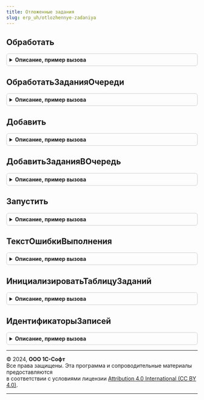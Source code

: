```yaml
---
title: Отложенные задания
slug: erp_uh/otlozhennye-zadaniya
---
```



## Обработать
<details style="margin: 1em 0; padding: 0.5em; border: 1px solid #ccc; border-radius: 6px;">

<summary style="font-weight: bold; cursor: pointer;">Описание, пример вызова</summary>

```bsl

// Обрабатывает задания.
//
// Параметры:
//  Задания - Структура - ключ: имя регистра сведений очереди заданий
//                        значение: - Структура       - ключи совпадают с именам измерений, ресурсов
//                                                      и реквизитов регистра заданий.
//                                  - ТаблицаЗначений - имена колонок совпадают с именам измерений, ресурсов
//                                                      и реквизитов регистра сведений заданий.
//  СгенерироватьИдентификаторЗаписи - Булево - если ИСТИНА, тогда идентификатор записи будет сгенерирован
//                                              автоматически. По умолчанию ИСТИНА.
//
Процедура Обработать(Задания, СгенерироватьИдентификаторЗаписи = Истина) Экспорт
```

Пример вызова
```bsl
ОтложенныеЗадания.Обработать(Задания, СгенерироватьИдентификаторЗаписи);
```
</details>

## ОбработатьЗаданияОчереди
<details style="margin: 1em 0; padding: 0.5em; border: 1px solid #ccc; border-radius: 6px;">

<summary style="font-weight: bold; cursor: pointer;">Описание, пример вызова</summary>

```bsl

// Обрабатывает задания очереди.
//
// Параметры:
//  Очередь - Строка - имя регистра сведений очереди заданий
//  Данные - Структура, ТаблицаЗначений - ключи структуры и имена колонок таблицы совпадают с именам измерений,
//                                        ресурсов и реквизитов регистра заданий.
//  СгенерироватьИдентификаторЗаписи - Булево - если ИСТИНА, тогда идентификатор записи будет сгенерирован
//                                              автоматически. По умолчанию ИСТИНА.
//
Процедура ОбработатьЗаданияОчереди(Очередь, Данные, СгенерироватьИдентификаторЗаписи = Истина) Экспорт
```

Пример вызова
```bsl
ОтложенныеЗадания.ОбработатьЗаданияОчереди(Очередь, Данные, СгенерироватьИдентификаторЗаписи);
```
</details>

## Добавить
<details style="margin: 1em 0; padding: 0.5em; border: 1px solid #ccc; border-radius: 6px;">

<summary style="font-weight: bold; cursor: pointer;">Описание, пример вызова</summary>

```bsl

// Добавляет задания.
//
// Параметры:
//  Задания - Структура - ключ: имя регистра сведений очереди заданий
//                        значение: - Структура       - ключи совпадают с именам измерений, ресурсов
//                                                      и реквизитов регистра заданий.
//                                  - ТаблицаЗначений - имена колонок совпадают с именам измерений, ресурсов
//                                                      и реквизитов регистра сведений заданий.
//  СгенерироватьИдентификаторЗаписи - Булево - если ИСТИНА, тогда идентификатор записи будет сгенерирован
//                                              автоматически. По умолчанию ЛОЖЬ.
//
// Возвращаемое значение:
//  ТаблицаЗначений - колонки:
//   * Очередь               - Строка - имя регистра сведений очереди заданий
//   * ИндексСтроки          - Число - определяет очередность выполнения очередей
//   * ИдентификаторыЗаписей - Массив из УникальныйИдентификатор - идентификаторы записей заданий (измерение
//                                                                 ИдентификаторЗаписи регистра сведений очереди
//                                                                 заданий).
//
Функция Добавить(Задания, СгенерироватьИдентификаторЗаписи = Ложь) Экспорт
```

Пример вызова
```bsl
Результат = ОтложенныеЗадания.Добавить(Задания, СгенерироватьИдентификаторЗаписи);
```
</details>

## ДобавитьЗаданияВОчередь
<details style="margin: 1em 0; padding: 0.5em; border: 1px solid #ccc; border-radius: 6px;">

<summary style="font-weight: bold; cursor: pointer;">Описание, пример вызова</summary>

```bsl

// Добавляет задания в очередь.
//
// Параметры:
//  Очередь - Строка - имя регистра сведений очереди заданий
//  Данные - Структура, ТаблицаЗначений - ключи структуры и имена колонок таблицы совпадают с именам измерений,
//                                        ресурсов и реквизитов регистра заданий.
//  СгенерироватьИдентификаторЗаписи - Булево - если ИСТИНА, тогда идентификатор записи будет сгенерирован
//                                              автоматически. По умолчанию ЛОЖЬ.
//
// Возвращаемое значение:
//  ТаблицаЗначений - колонки:
//   * Очередь               - Строка - имя регистра сведений очереди заданий
//   * ИндексСтроки          - Число - определяет очередность выполнения очередей
//   * ИдентификаторыЗаписей - Массив из УникальныйИдентификатор - идентификаторы записей заданий (измерение
//                                                                 ИдентификаторЗаписи регистра сведений очереди
//                                                                 заданий).
//
Функция ДобавитьЗаданияВОчередь(Очередь, Данные, СгенерироватьИдентификаторЗаписи = Ложь) Экспорт
```

Пример вызова
```bsl
Результат = ОтложенныеЗадания.ДобавитьЗаданияВОчередь(Очередь, Данные, СгенерироватьИдентификаторЗаписи);
```
</details>

## Запустить
<details style="margin: 1em 0; padding: 0.5em; border: 1px solid #ccc; border-radius: 6px;">

<summary style="font-weight: bold; cursor: pointer;">Описание, пример вызова</summary>

```bsl

// Запускает выполнения заданий.
// Для того, что бы обработать только указанные записи регистров сведений очереди заданий, нужно в параметр
// Очереди данного метода передать таблицу значений см. Добавить и в поле ИдентификаторыЗаписей добавить
// идентификаторы записей (значения ИдентификаторЗаписи из регистра сведений очереди заданий).
//
// Параметры:
//  Очереди - Строка, Массив из Строка, ТаблицаЗначений, Неопределено -
//             1. Строка           - имя регистра сведений очереди заданий
//             2. Массив из Строка - имена регистров сведений очередей заданий
//             3. ТаблицаЗаданий   - см. ИнициализироватьТаблицуЗаданий
//             4. Неопределено     - запускает все очереди.
//
Процедура Запустить(Знач Очереди = Неопределено) Экспорт
```

Пример вызова
```bsl
ОтложенныеЗадания.Запустить(Очереди);
```
</details>

## ТекстОшибкиВыполнения
<details style="margin: 1em 0; padding: 0.5em; border: 1px solid #ccc; border-radius: 6px;">

<summary style="font-weight: bold; cursor: pointer;">Описание, пример вызова</summary>

```bsl

// Возвращает описание ошибки выполнения задания
//
// Параметры:
//  Поля          - Структура - имена и представления полей участвующих в формировании описания ошибки
//  Данные        - Структура, ВыборкаИзРезультатаЗапроса, СтрокаТаблицыЗначений - данные задания
//  ТекстОшибки   - Строка - текст ошибки
//
// Возвращаемое значение:
//  Строка - текст ошибки
//
Функция ТекстОшибкиВыполнения(Поля, Данные, ТекстОшибки) Экспорт
```

Пример вызова
```bsl
Результат = ОтложенныеЗадания.ТекстОшибкиВыполнения(Поля, Данные, ТекстОшибки) 
```
</details>

## ИнициализироватьТаблицуЗаданий
<details style="margin: 1em 0; padding: 0.5em; border: 1px solid #ccc; border-radius: 6px;">

<summary style="font-weight: bold; cursor: pointer;">Описание, пример вызова</summary>

```bsl

// Инициализирует таблицу заданий, которую можно передать на вход метода см. Запустить
//
// Возвращаемое значение:
//  ТаблицаЗначений - Таблица заданий:
//   * Очередь               - Строка - имя регистра сведений очереди заданий.
//   * ИдентификаторыЗаписей - Массив из УникальныйИдентификатор - идентификаторы записей заданий (измерение
//                                                                 ИдентификаторЗаписи регистра сведений очереди
//                                                                 заданий).
//
Функция ИнициализироватьТаблицуЗаданий() Экспорт
```

Пример вызова
```bsl
Результат = ОтложенныеЗадания.ИнициализироватьТаблицуЗаданий() 
```
</details>

## ИдентификаторыЗаписей
<details style="margin: 1em 0; padding: 0.5em; border: 1px solid #ccc; border-radius: 6px;">

<summary style="font-weight: bold; cursor: pointer;">Описание, пример вызова</summary>

```bsl

// Возвращает идентификаторы записей регистра сведений очереди заданий.
//
// Параметры:
//  Очередь - Строка    - имя регистра сведений очереди заданий.
//  Отбор   - Структура - структура отбора записей регистра сведений очереди заданий:
//                        ключи    - имена измерений, ресурсов, реквизитов регистра сведений очереди заданий,
//                        значение - единичное значение или массив значений.
//
// Возвращаемое значение:
//  Массив из УникальныйИдентификатор - идентификаторы записей (измерение ИдентификаторЗаписи регистра сведений очереди
//                                      заданий).
//
Функция ИдентификаторыЗаписей(Очередь, Отбор) Экспорт
```

Пример вызова
```bsl
Результат = ОтложенныеЗадания.ИдентификаторыЗаписей(Очередь, Отбор) 
```
</details>

---

© 2024, **ООО 1С-Софт**  
Все права защищены. Эта программа и сопроводительные материалы предоставляются  
в соответствии с условиями лицензии [Attribution 4.0 International (CC BY 4.0)](https://creativecommons.org/licenses/by/4.0/legalcode).

---
